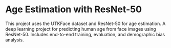  

# Age Estimation with ResNet-50
This project uses the UTKFace dataset and ResNet-50 for age estimation.
A deep learning project for predicting human age from face images using ResNet-50. Includes end-to-end training, evaluation, and demographic bias analysis.
